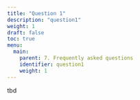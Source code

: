 ```yaml
---
title: "Question 1"
description: "question1"
weight: 1
draft: false
toc: true
menu:
  main:
    parent: 7. Frequently asked questions
    identifier: question1
    weight: 1
---
```


tbd
